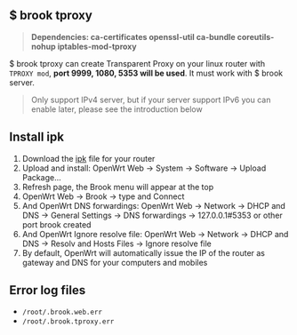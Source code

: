 ## \$ brook tproxy

> **Dependencies: ca-certificates openssl-util ca-bundle coreutils-nohup iptables-mod-tproxy**

$ brook tproxy can create Transparent Proxy on your linux router with `TPROXY mod`, **port 9999, 1080, 5353 will be used**. It must work with $ brook server.

> Only support IPv4 server, but if your server support IPv6 you can enable later, please see the introduction below

## Install ipk

1. Download the [ipk](https://github.com/txthinking/brook/releases) file for your router
2. Upload and install: OpenWrt Web -> System -> Software -> Upload Package...
3. Refresh page, the Brook menu will appear at the top
4. OpenWrt Web -> Brook -> type and Connect
5. And OpenWrt DNS forwardings: OpenWrt Web -> Network -> DHCP and DNS -> General Settings -> DNS forwardings -> 127.0.0.1#5353 or other port brook created
6. And OpenWrt Ignore resolve file: OpenWrt Web -> Network -> DHCP and DNS -> Resolv and Hosts Files -> Ignore resolve file
7. By default, OpenWrt will automatically issue the IP of the router as gateway and DNS for your computers and mobiles

## Error log files

* `/root/.brook.web.err`
* `/root/.brook.tproxy.err`
